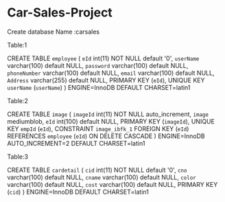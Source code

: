 # Car-Sales-Project

Create database Name :carsales

Table:1

CREATE TABLE `employee` (
`eId` int(11) NOT NULL default '0',
`userName` varchar(100) default NULL,
`password` varchar(100) default NULL,
`phoneNumber` varchar(100) default NULL,
`email` varchar(100) default NULL,
`Address` varchar(255) default NULL,
PRIMARY KEY  (`eId`),
UNIQUE KEY `userName` (`userName`)
) ENGINE=InnoDB DEFAULT CHARSET=latin1

Table:2

CREATE TABLE `image` (
`imageId` int(11) NOT NULL auto_increment,
`image` mediumblob,
`eId` int(100) default NULL,
PRIMARY KEY  (`imageId`),
UNIQUE KEY `empId` (`eId`),
CONSTRAINT `image_ibfk_1` FOREIGN KEY (`eId`) REFERENCES `employee` (`eId`) ON DELETE CASCADE
) ENGINE=InnoDB AUTO_INCREMENT=2 DEFAULT CHARSET=latin1

Table:3

CREATE TABLE `cardetail` (
`cid` int(11) NOT NULL default '0',
`cno` varchar(100) default NULL,
`cname` varchar(100) default NULL,
`color` varchar(100) default NULL,
`cost` varchar(100) default NULL,
PRIMARY KEY  (`cid`)
) ENGINE=InnoDB DEFAULT CHARSET=latin1